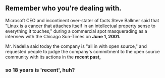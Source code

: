 ## Remember who you're dealing with.


Microsoft CEO and incontinent over-stater of facts Steve Ballmer said that "Linux is a cancer that attaches itself in an intellectual property sense to everything it touches," during a commercial spot masquerading as a interview with the Chicago Sun-Times on **June 1, 2001.**

Mr. Nadella said today the company is "all in with open source," and requested people to judge the company's commitment to the open source community with its actions in the **recent past,**

### so 18 years is 'recent', huh?
